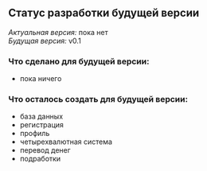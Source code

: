 ## Статус разработки будущей версии

*Актуальная версия:* пока нет  
*Будущая версия:* v0.1  
### Что сделано для будущей версии:
- пока ничего
### Что осталось создать для будущей версии:
- база данных
- регистрация
- профиль
- четырехвалютная система
- перевод денег
- подработки
